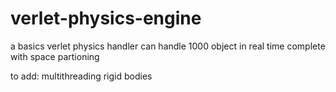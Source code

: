 # verlet-physics-engine
a basics verlet physics handler can handle 1000 object in real time complete with space partioning

to add:
multithreading
rigid bodies
